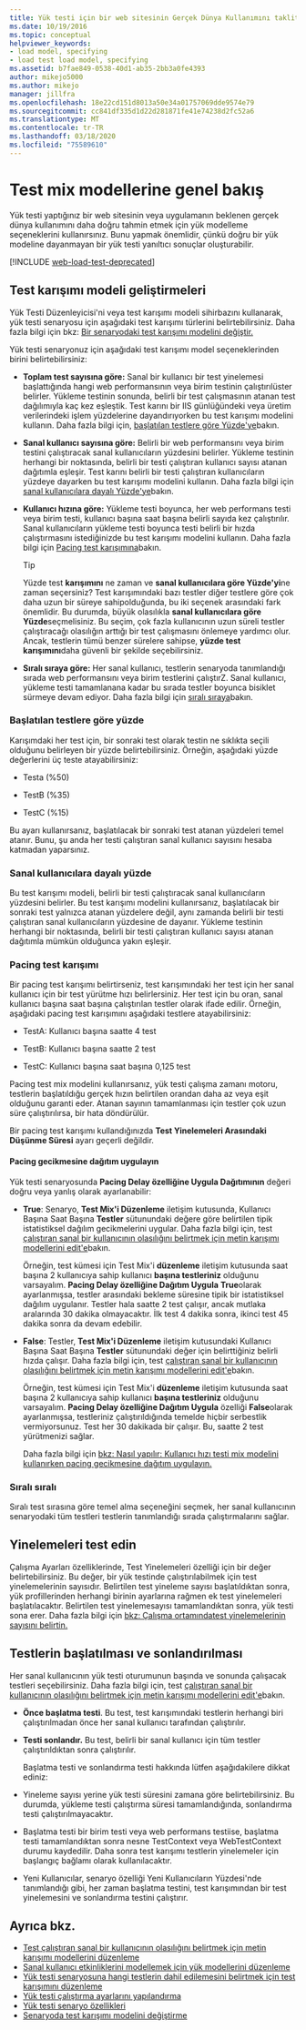 ```yaml
---
title: Yük testi için bir web sitesinin Gerçek Dünya Kullanımını taklit etme
ms.date: 10/19/2016
ms.topic: conceptual
helpviewer_keywords:
- load model, specifying
- load test load model, specifying
ms.assetid: b7fae849-0538-40d1-ab35-2bb3a0fe4393
author: mikejo5000
ms.author: mikejo
manager: jillfra
ms.openlocfilehash: 18e22cd151d8013a50e34a01757069dde9574e79
ms.sourcegitcommit: cc841df335d1d22d281871fe41e74238d2fc52a6
ms.translationtype: MT
ms.contentlocale: tr-TR
ms.lasthandoff: 03/18/2020
ms.locfileid: "75589610"
---
```

# <a name="test-mix-models-overview"></a>Test mix modellerine genel bakış

Yük testi yaptığınız bir web sitesinin veya uygulamanın beklenen gerçek dünya kullanımını daha doğru tahmin etmek için yük modelleme seçeneklerini kullanırsınız. Bunu yapmak önemlidir, çünkü doğru bir yük modeline dayanmayan bir yük testi yanıltıcı sonuçlar oluşturabilir.

[!INCLUDE [web-load-test-deprecated](includes/web-load-test-deprecated.md)]

## <a name="test-mix-model-enhancements"></a>Test karışımı modeli geliştirmeleri

Yük Testi Düzenleyicisi'ni veya test karışımı modeli sihirbazını kullanarak, yük testi senaryosu için aşağıdaki test karışımı türlerini belirtebilirsiniz. Daha fazla bilgi için bkz: [Bir senaryodaki test karışımı modelini değiştir.](../test/edit-test-mix-models-to-specify-the-probability-of-a-virtual-user-running-a-test.md)

Yük testi senaryonuz için aşağıdaki test karışımı model seçeneklerinden birini belirtebilirsiniz:

- **Toplam test sayısına göre:** Sanal bir kullanıcı bir test yinelemesi başlattığında hangi web performansının veya birim testinin çalıştırılüster belirler. Yükleme testinin sonunda, belirli bir test çalışmasının atanan test dağılımıyla kaç kez eşleştik. Test karını bir IIS günlüğündeki veya üretim verilerindeki işlem yüzdelerine dayandırıyorken bu test karışımı modelini kullanın. Daha fazla bilgi için, [başlatılan testlere göre Yüzde'ye](#BasedOnTestsStarted)bakın.

- **Sanal kullanıcı sayısına göre:** Belirli bir web performansını veya birim testini çalıştıracak sanal kullanıcıların yüzdesini belirler. Yükleme testinin herhangi bir noktasında, belirli bir testi çalıştıran kullanıcı sayısı atanan dağıtımla eşleşir. Test karını belirli bir testi çalıştıran kullanıcıların yüzdeye dayarken bu test karışımı modelini kullanın. Daha fazla bilgi için [sanal kullanıcılara dayalı Yüzde'ye](#PercentageBasedonVirtualUsers)bakın.

- **Kullanıcı hızına göre:** Yükleme testi boyunca, her web performans testi veya birim testi, kullanıcı başına saat başına belirli sayıda kez çalıştırılır. Sanal kullanıcıların yükleme testi boyunca testi belirli bir hızda çalıştırmasını istediğinizde bu test karışımı modelini kullanın. Daha fazla bilgi için [Pacing test karışımına](#PacingTestMix)bakın.

    > [!TIP]
    > Yüzde test **karışımını** ne zaman ve **sanal kullanıcılara göre Yüzde'yi**ne zaman seçersiniz? Test karışımındaki bazı testler diğer testlere göre çok daha uzun bir süreye sahipolduğunda, bu iki seçenek arasındaki fark önemlidir. Bu durumda, büyük olasılıkla **sanal kullanıcılara göre Yüzde**seçmelisiniz. Bu seçim, çok fazla kullanıcının uzun süreli testler çalıştıracağı olasılığın arttığı bir test çalışmasını önlemeye yardımcı olur. Ancak, testlerin tümü benzer sürelere sahipse, **yüzde test karışımını**daha güvenli bir şekilde seçebilirsiniz.

- **Sıralı sıraya göre:** Her sanal kullanıcı, testlerin senaryoda tanımlandığı sırada web performansını veya birim testlerini çalıştırZ. Sanal kullanıcı, yükleme testi tamamlanana kadar bu sırada testler boyunca bisiklet sürmeye devam ediyor. Daha fazla bilgi için [sıralı sıraya](#SequentialOrder)bakın.

### <a name="percentage-based-on-tests-started"></a><a name="BasedOnTestsStarted"></a>Başlatılan testlere göre yüzde

Karışımdaki her test için, bir sonraki test olarak testin ne sıklıkta seçili olduğunu belirleyen bir yüzde belirtebilirsiniz. Örneğin, aşağıdaki yüzde değerlerini üç teste atayabilirsiniz:

- Testa (%50)

- TestB (%35)

- TestC (%15)

Bu ayarı kullanırsanız, başlatılacak bir sonraki test atanan yüzdeleri temel atanır. Bunu, şu anda her testi çalıştıran sanal kullanıcı sayısını hesaba katmadan yaparsınız.

### <a name="percentage-based-on-virtual-users"></a><a name="PercentageBasedonVirtualUsers"></a>Sanal kullanıcılara dayalı yüzde
Bu test karışımı modeli, belirli bir testi çalıştıracak sanal kullanıcıların yüzdesini belirler. Bu test karışımı modelini kullanırsanız, başlatılacak bir sonraki test yalnızca atanan yüzdelere değil, aynı zamanda belirli bir testi çalıştıran sanal kullanıcıların yüzdesine de dayanır. Yükleme testinin herhangi bir noktasında, belirli bir testi çalıştıran kullanıcı sayısı atanan dağıtımla mümkün olduğunca yakın eşleşir.

### <a name="pacing-test-mix"></a><a name="PacingTestMix"></a>Pacing test karışımı

Bir pacing test karışımı belirtirseniz, test karışımındaki her test için her sanal kullanıcı için bir test yürütme hızı belirlersiniz. Her test için bu oran, sanal kullanıcı başına saat başına çalıştırılan testler olarak ifade edilir. Örneğin, aşağıdaki pacing test karışımını aşağıdaki testlere atayabilirsiniz:

- TestA: Kullanıcı başına saatte 4 test

- TestB: Kullanıcı başına saatte 2 test

- TestC: Kullanıcı başına saat başına 0,125 test

Pacing test mix modelini kullanırsanız, yük testi çalışma zamanı motoru, testlerin başlatıldığu gerçek hızın belirtilen orandan daha az veya eşit olduğunu garanti eder. Atanan sayının tamamlanması için testler çok uzun süre çalıştırılırsa, bir hata döndürülür.

Bir pacing test karışımı kullandığınızda **Test Yinelemeleri Arasındaki Düşünme Süresi** ayarı geçerli değildir.

#### <a name="apply-distribution-to-pacing-delay"></a>Pacing gecikmesine dağıtım uygulayın
Yük testi senaryosunda **Pacing Delay özelliğine Uygula Dağıtımının** değeri doğru veya yanlış olarak ayarlanabilir:

- **True**: Senaryo, **Test Mix'i Düzenleme** iletişim kutusunda, Kullanıcı Başına Saat Başına **Testler** sütunundaki değere göre belirtilen tipik istatistiksel dağılım gecikmelerini uygular. Daha fazla bilgi için, test [çalıştıran sanal bir kullanıcının olasılığını belirtmek için metin karışımı modellerini edit'e](../test/edit-test-mix-models-to-specify-the-probability-of-a-virtual-user-running-a-test.md)bakın.

   Örneğin, test kümesi için Test Mix'i **düzenleme** iletişim kutusunda saat başına 2 kullanıcıya sahip kullanıcı **başına testleriniz** olduğunu varsayalım. **Pacing Delay özelliğine Dağıtım Uygula** **True**olarak ayarlanmışsa, testler arasındaki bekleme süresine tipik bir istatistiksel dağılım uygulanır. Testler hala saatte 2 test çalışır, ancak mutlaka aralarında 30 dakika olmayacaktır. İlk test 4 dakika sonra, ikinci test 45 dakika sonra da devam edebilir.

- **False**: Testler, **Test Mix'i Düzenleme** iletişim kutusundaki Kullanıcı Başına Saat Başına **Testler** sütunundaki değer için belirttiğiniz belirli hızda çalışır. Daha fazla bilgi için, test [çalıştıran sanal bir kullanıcının olasılığını belirtmek için metin karışımı modellerini edit'e](../test/edit-test-mix-models-to-specify-the-probability-of-a-virtual-user-running-a-test.md)bakın.

   Örneğin, test kümesi için Test Mix'i **düzenleme** iletişim kutusunda saat başına 2 kullanıcıya sahip kullanıcı **başına testleriniz** olduğunu varsayalım. **Pacing Delay özelliğine Dağıtım Uygula** özelliği **False**olarak ayarlanmışsa, testleriniz çalıştırıldığında temelde hiçbir serbestlik vermiyorsunuz. Test her 30 dakikada bir çalışır. Bu, saatte 2 test yürütmenizi sağlar.

  Daha fazla bilgi için [bkz: Nasıl yapılır: Kullanıcı hızı testi mix modelini kullanırken pacing gecikmesine dağıtım uygulayın.](../test/how-to-apply-distribution-to-pacing-delay-when-using-a-user-pace-test-mix-model.md)

### <a name="sequential-order"></a><a name="SequentialOrder"></a>Sıralı sıralı
Sıralı test sırasına göre temel alma seçeneğini seçmek, her sanal kullanıcının senaryodaki tüm testleri testlerin tanımlandığı sırada çalıştırmalarını sağlar.

## <a name="test-iterations-property"></a>Yinelemeleri test edin
Çalışma Ayarları özelliklerinde, Test Yinelemeleri özelliği için bir değer belirtebilirsiniz. Bu değer, bir yük testinde çalıştırılabilmek için test yinelemelerinin sayısıdır. Belirtilen test yineleme sayısı başlatıldıktan sonra, yük profillerinden herhangi birinin ayarlarına rağmen ek test yinelemeleri başlatılacaktır. Belirtilen test yinelemesayısı tamamlandıktan sonra, yük testi sona erer. Daha fazla bilgi için [bkz: Çalışma ortamındatest yinelemelerinin sayısını belirtin.](../test/how-to-specify-the-number-of-test-iterations-in-a-load-test.md)

## <a name="initialize-and-terminate-tests"></a>Testlerin başlatılması ve sonlandırılması
Her sanal kullanıcının yük testi oturumunun başında ve sonunda çalışacak testleri seçebilirsiniz. Daha fazla bilgi için, test [çalıştıran sanal bir kullanıcının olasılığını belirtmek için metin karışımı modellerini edit'e](../test/edit-test-mix-models-to-specify-the-probability-of-a-virtual-user-running-a-test.md)bakın.

- **Önce başlatma testi**. Bu test, test karışımındaki testlerin herhangi biri çalıştırılmadan önce her sanal kullanıcı tarafından çalıştırılır.

- **Testi sonlandır.** Bu test, belirli bir sanal kullanıcı için tüm testler çalıştırıldıktan sonra çalıştırılır.

  Başlatma testi ve sonlandırma testi hakkında lütfen aşağıdakilere dikkat ediniz:

- Yineleme sayısı yerine yük testi süresini zamana göre belirtebilirsiniz. Bu durumda, yükleme testi çalıştırma süresi tamamlandığında, sonlandırma testi çalıştırılmayacaktır.

- Başlatma testi bir birim testi veya web performans testiise, başlatma testi tamamlandıktan sonra nesne TestContext veya WebTestContext durumu kaydedilir. Daha sonra test karışımı testlerin yinelemeler için başlangıç bağlamı olarak kullanılacaktır.

- Yeni Kullanıcılar, senaryo özelliği Yeni Kullanıcıların Yüzdesi'nde tanımlandığı gibi, her zaman başlatma testini, test karışımından bir test yinelemesini ve sonlandırma testini çalıştırır.

## <a name="see-also"></a>Ayrıca bkz.

- [Test çalıştıran sanal bir kullanıcının olasılığını belirtmek için metin karışımı modellerini düzenleme](../test/edit-test-mix-models-to-specify-the-probability-of-a-virtual-user-running-a-test.md)
- [Sanal kullanıcı etkinliklerini modellemek için yük modellerini düzenleme](../test/edit-load-patterns-to-model-virtual-user-activities.md)
- [Yük testi senaryosuna hangi testlerin dahil edilemesini belirtmek için test karışımını düzenleme](../test/edit-the-test-mix-to-specify-which-web-browsers-types-in-a-load-test-scenario.md)
- [Yük testi çalıştırma ayarlarını yapılandırma](../test/configure-load-test-run-settings.md)
- [Yük testi senaryo özellikleri](../test/load-test-scenario-properties.md)
- [Senaryoda test karışımı modelini değiştirme](../test/edit-test-mix-models-to-specify-the-probability-of-a-virtual-user-running-a-test.md)
